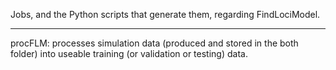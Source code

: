 Jobs, and the Python scripts that generate them, regarding FindLociModel.

---

procFLM: processes simulation data (produced and stored in the both folder) into useable training (or validation or testing) data.
